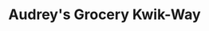 ---
title: "Audrey's Grocery Kwik-Way"
url: /bonavista/audreys-grocery-kwik-way/
shop: convenience
---